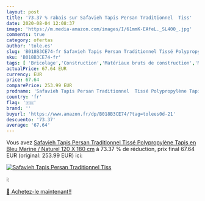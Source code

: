 ```yaml
---
layout: post
title: '73.37 % rabais sur Safavieh Tapis Persan Traditionnel  Tiss'
date: 2020-08-04 12:08:37
image: 'https://m.media-amazon.com/images/I/61mmK-EAfeL._SL400_.jpg'
comments: true
category: ofertas
author: 'tole.es'
slug: 'B018B3CE74-fr Safavieh Tapis Persan Traditionnel Tissé Polypropylène...'
sku: 'B018B3CE74-fr'
tags: [ 'Bricolage','Construction','Matériaux bruts de construction','Matériel de construction', ]
actualPrice: 67.64 EUR
currency: EUR
price: 67.64
comparePrice: 253.99 EUR
prodname: 'Safavieh Tapis Persan Traditionnel  Tissé Polypropylène Tapis en Bleu Marine / Naturel  120 X 180 cm'
country: 'fr'
flag: '🇫🇷'
brand: ''
buyurl: 'https://www.amazon.fr/dp/B018B3CE74/?tag=tolees0d-21'
descuento: '73.37'
average: '67.64'
---
```


Vous avez [Safavieh Tapis Persan Traditionnel  Tissé Polypropylène Tapis en Bleu Marine / Naturel  120 X 180 cm](https://www.amazon.fr/dp/B018B3CE74/?tag=tolees0d-21)  à  73.37 % de réduction, prix final  67.64 EUR (original: 253.99 EUR) ici:

[![Safavieh Tapis Persan Traditionnel  Tiss](https://m.media-amazon.com/images/I/61mmK-EAfeL._SL400_.jpg)](https://www.amazon.fr/dp/B018B3CE74/?tag=tolees0d-21)

ℹ️:


[🛒 Achetez-le maintenant!!](https://www.amazon.fr/dp/B018B3CE74/?tag=tolees0d-21)
